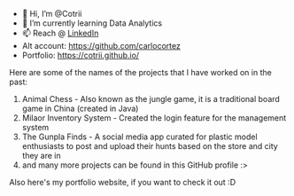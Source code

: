 - 👋 Hi, I’m @Cotrii
- 🌱 I’m currently learning Data Analytics
- 📫 Reach @ [LinkedIn](https://www.linkedin.com/in/carlo-miguel-cortez/)
- Alt account: https://github.com/carlocortez
- Portfolio: https://cotrii.github.io/

Here are some of the names of the projects that I have worked on in the past:
1. Animal Chess - Also known as the jungle game, it is a traditional board game in China (created in Java)
2. Milaor Inventory System - Created the login feature for the management system
3. The Gunpla Finds - A social media app curated for plastic model enthusiasts to post and upload their hunts based on the store and city they are in
4. and many more projects can be found in this GitHub profile :> 

Also here's my portfolio website, if you want to check it out :D 

<!---
Cotrii/Cotrii is a ✨ special ✨ repository because its `README.md` (this file) appears on your GitHub profile.
You can click the Preview link to take a look at your changes.
--->
